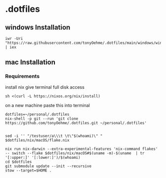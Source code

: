 # .dotfiles


## windows Installation
```
iwr -Uri "https://raw.githubusercontent.com/tonyOehme/.dotfiles/main/windows/windows.ps1" | iex
```

## mac Installation
### Requirements

install nix
give terminal full disk access
```
sh <(curl -L https://nixos.org/nix/install)
```

on a new machine paste this into terminal
```
dotfiles=~/personal/.dotfiles
nix-shell -p git --run 'git clone https://github.com/tonyOehme/.dotfiles.git ~/personal/.dotfiles'


sed -i '' "/testuser/a\\\t \t\"$(whoami)\" " $dotfiles/nix/macOS/flake.nix

nix run nix-darwin --extra-experimental-features 'nix-command flakes' -- switch --flake $dotfiles/nix/macOS#$(uname -m)-$(uname  | tr '[:upper:]' '[:lower:]')/$(whoami)
cd $dotfiles
git submodule update --init --recursive
stow --target=$HOME .
```

